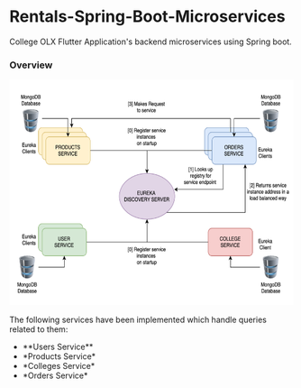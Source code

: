 # Rentals-Spring-Boot-Microservices
College OLX Flutter Application's backend microservices using Spring boot.

### Overview
<p align= "center">
<img width="600" height="400" src="Pictures/SchematicDiagram.png"><br>
</p>
The following services have been implemented which handle queries related to them:
<ul>
   <li> **Users Service**</li>
   <li> *Products Service* </li>
  <li> *Colleges Service* </li>
  <li> *Orders Service* </li>
